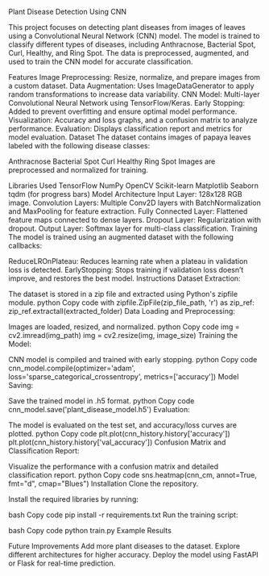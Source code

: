 Plant Disease Detection Using CNN

This project focuses on detecting plant diseases from images of leaves using a Convolutional Neural Network (CNN) model. The model is trained to classify different types of diseases, including Anthracnose, Bacterial Spot, Curl, Healthy, and Ring Spot. The data is preprocessed, augmented, and used to train the CNN model for accurate classification.

Features
Image Preprocessing: Resize, normalize, and prepare images from a custom dataset.
Data Augmentation: Uses ImageDataGenerator to apply random transformations to increase data variability.
CNN Model: Multi-layer Convolutional Neural Network using TensorFlow/Keras.
Early Stopping: Added to prevent overfitting and ensure optimal model performance.
Visualization: Accuracy and loss graphs, and a confusion matrix to analyze performance.
Evaluation: Displays classification report and metrics for model evaluation.
Dataset
The dataset contains images of papaya leaves labeled with the following disease classes:

Anthracnose
Bacterial Spot
Curl
Healthy
Ring Spot
Images are preprocessed and normalized for training.

Libraries Used
TensorFlow
NumPy
OpenCV
Scikit-learn
Matplotlib
Seaborn
tqdm (for progress bars)
Model Architecture
Input Layer: 128x128 RGB image.
Convolution Layers: Multiple Conv2D layers with BatchNormalization and MaxPooling for feature extraction.
Fully Connected Layer: Flattened feature maps connected to dense layers.
Dropout Layer: Regularization with dropout.
Output Layer: Softmax layer for multi-class classification.
Training
The model is trained using an augmented dataset with the following callbacks:

ReduceLROnPlateau: Reduces learning rate when a plateau in validation loss is detected.
EarlyStopping: Stops training if validation loss doesn’t improve, and restores the best model.
Instructions
Dataset Extraction:

The dataset is stored in a zip file and extracted using Python's zipfile module.
python
Copy code
with zipfile.ZipFile(zip_file_path, 'r') as zip_ref:
    zip_ref.extractall(extracted_folder)
Data Loading and Preprocessing:

Images are loaded, resized, and normalized.
python
Copy code
img = cv2.imread(img_path)
img = cv2.resize(img, image_size)
Training the Model:

CNN model is compiled and trained with early stopping.
python
Copy code
cnn_model.compile(optimizer='adam', loss='sparse_categorical_crossentropy', metrics=['accuracy'])
Model Saving:

Save the trained model in .h5 format.
python
Copy code
cnn_model.save('plant_disease_model.h5')
Evaluation:

The model is evaluated on the test set, and accuracy/loss curves are plotted.
python
Copy code
plt.plot(cnn_history.history['accuracy'])
plt.plot(cnn_history.history['val_accuracy'])
Confusion Matrix and Classification Report:

Visualize the performance with a confusion matrix and detailed classification report.
python
Copy code
sns.heatmap(cnn_cm, annot=True, fmt="d", cmap="Blues")
Installation
Clone the repository.

Install the required libraries by running:

bash
Copy code
pip install -r requirements.txt
Run the training script:

bash
Copy code
python train.py
Example Results

Future Improvements
Add more plant diseases to the dataset.
Explore different architectures for higher accuracy.
Deploy the model using FastAPI or Flask for real-time prediction.
